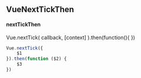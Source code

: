 ## VueNextTickThen
#### nextTickThen
Vue.nextTick( callback, [context] ).then(function(){ })
```javascript
Vue.nextTick({
	$1
}).then(function ($2) {
	$3
})
```